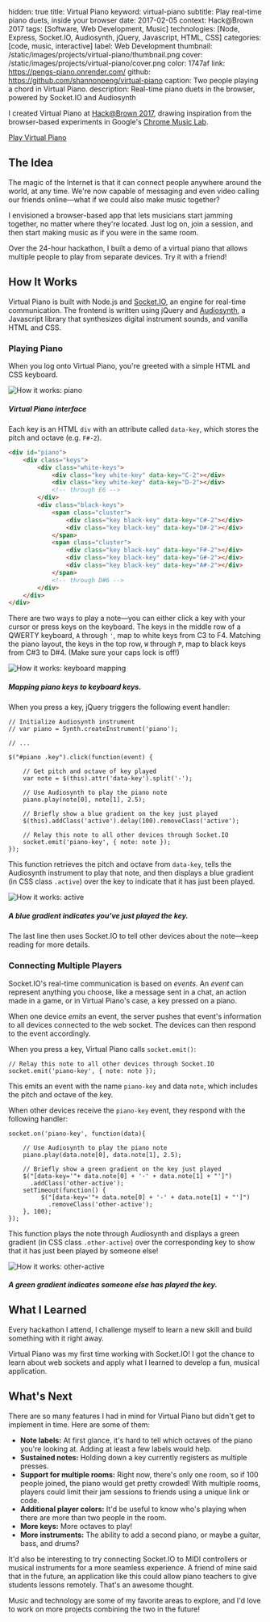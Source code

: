 hidden: true
title: Virtual Piano
keyword: virtual-piano
subtitle: Play real-time piano duets, inside your browser
date: 2017-02-05
context: Hack@Brown 2017
tags: [Software, Web Development, Music]
technologies: [Node, Express, Socket.IO, Audiosynth, jQuery, Javascript, HTML, CSS]
categories: [code, music, interactive]
label: Web Development
thumbnail: /static/images/projects/virtual-piano/thumbnail.png
cover: /static/images/projects/virtual-piano/cover.png
color: 1747af
link: https://pengs-piano.onrender.com/
github: https://github.com/shannonpeng/virtual-piano
caption: Two people playing a chord in Virtual Piano.
description: Real-time piano duets in the browser, powered by Socket.IO and Audiosynth

I created Virtual Piano at [Hack@Brown 2017](https://2017.hackatbrown.org/), drawing inspiration from the browser-based experiments in Google's [Chrome Music Lab](https://musiclab.chromeexperiments.com/).

<a href="https://pengs-piano.onrender.com/" class="button">
	Play Virtual Piano
</a>

## The Idea

The magic of the Internet is that it can connect people anywhere around the world, at any time. We're now capable of messaging and even video calling our friends online—what if we could also make music together?

I envisioned a browser-based app that lets musicians start jamming together, no matter where they're located. Just log on, join a session, and then start making music as if you were in the same room.

Over the 24-hour hackathon, I built a demo of a virtual piano that allows multiple people to play from separate devices. Try it with a friend!

## How It Works

Virtual Piano is built with Node.js and [Socket.IO](https://socket.io/), an engine for real-time communication. The frontend is written using jQuery and [Audiosynth](https://github.com/keithwhor/audiosynth), a Javascript library that synthesizes digital instrument sounds, and vanilla HTML and CSS.

### Playing Piano

When you log onto Virtual Piano, you're greeted with a simple HTML and CSS keyboard.

<div class="image-set" markdown="1">

![How it works: piano](/static/images/projects/virtual-piano/piano.png "How it works: piano")

##### Virtual Piano interface

</div>

Each key is an HTML `div` with an attribute called `data-key`, which stores the pitch and octave (e.g. `F#-2`).

```HTML
<div id="piano">
	<div class="keys">
		<div class="white-keys">
			<div class="key white-key" data-key="C-2"></div>
			<div class="key white-key" data-key="D-2"></div>
			<!-- through E6 -->
		</div>
		<div class="black-keys">
			<span class="cluster">
				<div class="key black-key" data-key="C#-2"></div>
				<div class="key black-key" data-key="D#-2"></div>
			</span>
			<span class="cluster">
				<div class="key black-key" data-key="F#-2"></div>
				<div class="key black-key" data-key="G#-2"></div>
				<div class="key black-key" data-key="A#-2"></div>
			</span>
			<!-- through D#6 -->
		</div>
	</div>
</div>
```
There are two ways to play a note—you can either click a key with your cursor or press keys on the keyboard. The keys in the middle row of a QWERTY keyboard, `A` through `'`, map to white keys from C3 to F4. Matching the piano layout, the keys in the top row, `W` through `P`, map to black keys from C#3 to D#4. (Make sure your caps lock is off!)

![How it works: keyboard mapping](/static/images/projects/virtual-piano/keys.png "How it works: keyboard mapping")

##### Mapping piano keys to keyboard keys.

When you press a key, jQuery triggers the following event handler:

```JS
// Initialize Audiosynth instrument
// var piano = Synth.createInstrument('piano');

// ...

$("#piano .key").click(function(event) {

	// Get pitch and octave of key played
	var note = $(this).attr('data-key').split('-');

	// Use Audiosynth to play the piano note
	piano.play(note[0], note[1], 2.5);

	// Briefly show a blue gradient on the key just played
	$(this).addClass('active').delay(100).removeClass('active');

	// Relay this note to all other devices through Socket.IO
	socket.emit('piano-key', { note: note });
});
```

This function retrieves the pitch and octave from `data-key`, tells the Audiosynth instrument to play that note, and then displays a blue gradient (in CSS class `.active`) over the key to indicate that it has just been played.

![How it works: active](/static/images/projects/virtual-piano/active.png "How it works: active")

##### A blue gradient indicates you've just played the key.

The last line then uses Socket.IO to tell other devices about the note—keep reading for more details.

### Connecting Multiple Players

Socket.IO's real-time communication is based on *events*. An *event* can represent anything you choose, like a message sent in a chat, an action made in a game, or in Virtual Piano's case, a key pressed on a piano.

When one device *emits* an event, the server pushes that event's information to all devices connected to the web socket. The devices can then respond to the event accordingly.

When you press a key, Virtual Piano calls `socket.emit()`:

```JS
// Relay this note to all other devices through Socket.IO
socket.emit('piano-key', { note: note });
```

This emits an event with the name `piano-key` and data `note`, which includes the pitch and octave of the key.

When other devices receive the `piano-key` event, they respond with the following handler:

```JS
socket.on('piano-key', function(data){

	// Use Audiosynth to play the piano note
    piano.play(data.note[0], data.note[1], 2.5);

    // Briefly show a green gradient on the key just played
    $("[data-key='"+ data.note[0] + '-' + data.note[1] + "']")
      .addClass('other-active');
    setTimeout(function() {
    	 $("[data-key='"+ data.note[0] + '-' + data.note[1] + "']")
    	   .removeClass('other-active');
    }, 100);
});
```

This function plays the note through Audiosynth and displays a green gradient (in CSS class `.other-active`) over the corresponding key to show that it has just been played by someone else!

![How it works: other-active](/static/images/projects/virtual-piano/other-active.png "How it works: other-active")

##### A green gradient indicates someone else has played the key.


## What I Learned

Every hackathon I attend, I challenge myself to learn a new skill and build something with it right away.

Virtual Piano was my first time working with Socket.IO! I got the chance to learn about web sockets and apply what I learned to develop a fun, musical application. 

## What's Next

There are so many features I had in mind for Virtual Piano but didn't get to implement in time. Here are some of them:

- **Note labels:** At first glance, it's hard to tell which octaves of the piano you're looking at. Adding at least a few labels would help.
- **Sustained notes:** Holding down a key currently registers as multiple presses.
- **Support for multiple rooms:** Right now, there's only one room, so if 100 people joined, the piano would get pretty crowded! With multiple rooms, players could limit their jam sessions to friends using a unique link or code.
- **Additional player colors:** It'd be useful to know who's playing when there are more than two people in the room.
- **More keys:** More octaves to play!
- **More instruments:** The ability to add a second piano, or maybe a guitar, bass, and drums?

It'd also be interesting to try connecting Socket.IO to MIDI controllers or musical instruments for a more seamless experience. A friend of mine said that in the future, an application like this could allow piano teachers to give students lessons remotely. That's an awesome thought.

Music and technology are some of my favorite areas to explore, and I'd love to work on more projects combining the two in the future!